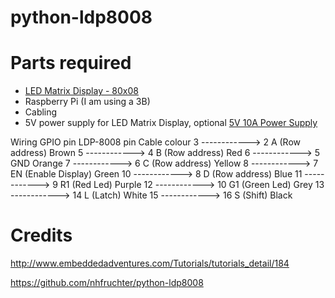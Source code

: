 # python-ldp8008

# Parts required
- [LED Matrix Display - 80x08](http://www.embeddedadventures.com/LED_matrix_display_LDP-8008.html)
- Raspberry Pi (I am using a 3B)
- Cabling
- 5V power supply for LED Matrix Display, optional [5V 10A Power Supply](http://www.embeddedadventures.com/5v_10amp_power_supply_PWR-5V10A-IEC.html)

Wiring
GPIO pin         LDP-8008 pin               Cable colour
3  ------------> 2  A  (Row address)        Brown
5  ------------> 4  B  (Row address)        Red
6  ------------> 5  GND                     Orange
7  ------------> 6  C  (Row address)        Yellow
8  ------------> 7  EN (Enable Display)     Green
10 ------------> 8  D  (Row address)        Blue
11 ------------> 9  R1 (Red Led)            Purple
12 ------------> 10 G1 (Green Led)          Grey
13 ------------> 14 L  (Latch)              White
15 ------------> 16 S  (Shift)              Black

# Credits
http://www.embeddedadventures.com/Tutorials/tutorials_detail/184

https://github.com/nhfruchter/python-ldp8008
